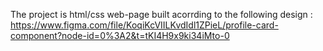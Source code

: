 The project is html/css web-page built acorrding to the following design : https://www.figma.com/file/KoqiKcVIILKvdIdl1ZPieL/profile-card-component?node-id=0%3A2&t=tKI4H9x9ki34iMto-0
